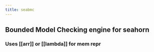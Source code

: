 ```yaml
---
title: seabmc
---
```


## Bounded Model Checking engine for seahorn
### Uses [[arr]] or [[lambda]] for mem repr
